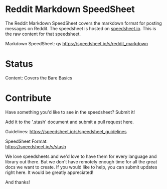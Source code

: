 # Reddit Markdown SpeedSheet

The Reddit Markdown SpeedSheet covers the markdown format for posting messages on Reddit. The speedsheet is hosted on [speedsheet.io](https://speedsheet.io). This is the raw content for that speedsheet.

Markdown SpeedSheet:  qs
https://speedsheet.io/s/reddit_markdown


# Status

Content: Covers the Bare Basics


# Contribute

Have something you'd like to see in the speedsheet? Submit it!

Add it to the '.stash' document and submit a pull request here.

Guidelines:
https://speedsheet.io/s/speedsheet_guidelines

SpeedSheet Format:  
https://speedsheet.io/s/stash

We love speedsheets and we'd love to have them for every language and library out there. But we don't have remotely enough time for all the great docs we want to create. If you would like to help, you can submit updates right here. It would be greatly appreciated! 

And thanks!
